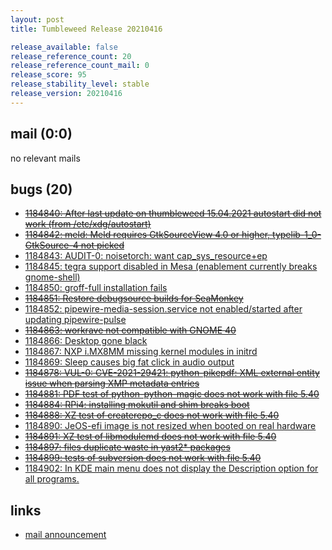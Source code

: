 ```yaml
---
layout: post
title: Tumbleweed Release 20210416

release_available: false
release_reference_count: 20
release_reference_count_mail: 0
release_score: 95
release_stability_level: stable
release_version: 20210416
---
```


## mail (0:0)

no relevant mails

## bugs (20)

<!--more-->

- ~~[1184840: After last update on thumbleweed 15.04.2021 autostart did not work (from /etc/xdg/autostart)](https://bugzilla.opensuse.org/show_bug.cgi?id=1184840)~~
- ~~[1184842: meld: Meld requires GtkSourceView 4.0 or higher, typelib-1_0-GtkSource-4 not picked](https://bugzilla.opensuse.org/show_bug.cgi?id=1184842)~~
- [1184843: AUDIT-0: noisetorch: want cap_sys_resource+ep](https://bugzilla.opensuse.org/show_bug.cgi?id=1184843)
- [1184845: tegra support disabled in Mesa (enablement currently breaks gnome-shell)](https://bugzilla.opensuse.org/show_bug.cgi?id=1184845)
- [1184850: groff-full installation fails](https://bugzilla.opensuse.org/show_bug.cgi?id=1184850)
- ~~[1184851: Restore debugsource builds for SeaMonkey](https://bugzilla.opensuse.org/show_bug.cgi?id=1184851)~~
- [1184852: pipewire-media-session.service not enabled/started after updating pipewire-pulse](https://bugzilla.opensuse.org/show_bug.cgi?id=1184852)
- ~~[1184863: workrave not compatible with GNOME 40](https://bugzilla.opensuse.org/show_bug.cgi?id=1184863)~~
- [1184866: Desktop gone black](https://bugzilla.opensuse.org/show_bug.cgi?id=1184866)
- [1184867: NXP i.MX8MM missing kernel modules in initrd](https://bugzilla.opensuse.org/show_bug.cgi?id=1184867)
- [1184869: Sleep causes big fat click in audio output](https://bugzilla.opensuse.org/show_bug.cgi?id=1184869)
- ~~[1184878: VUL-0: CVE-2021-29421: python-pikepdf: XML external entity issue when parsing XMP metadata entries](https://bugzilla.opensuse.org/show_bug.cgi?id=1184878)~~
- ~~[1184881: PDF test of python-python-magic does not work with file 5.40](https://bugzilla.opensuse.org/show_bug.cgi?id=1184881)~~
- ~~[1184884: RPi4: installing mokutil and shim breaks boot](https://bugzilla.opensuse.org/show_bug.cgi?id=1184884)~~
- ~~[1184888: XZ test of createrepo_c does not work with file 5.40](https://bugzilla.opensuse.org/show_bug.cgi?id=1184888)~~
- [1184890: JeOS-efi image is not resized when booted on real hardware](https://bugzilla.opensuse.org/show_bug.cgi?id=1184890)
- ~~[1184891: XZ test of libmodulemd does not work with file 5.40](https://bugzilla.opensuse.org/show_bug.cgi?id=1184891)~~
- ~~[1184897: files duplicate waste in yast2* packages](https://bugzilla.opensuse.org/show_bug.cgi?id=1184897)~~
- ~~[1184899: tests of subversion does not work with file 5.40](https://bugzilla.opensuse.org/show_bug.cgi?id=1184899)~~
- [1184902: In KDE main  menu does not display the Description option for all programs.](https://bugzilla.opensuse.org/show_bug.cgi?id=1184902)



## links

- [mail announcement](https://github.com/boombatower/tumbleweed-review/issues/10)
